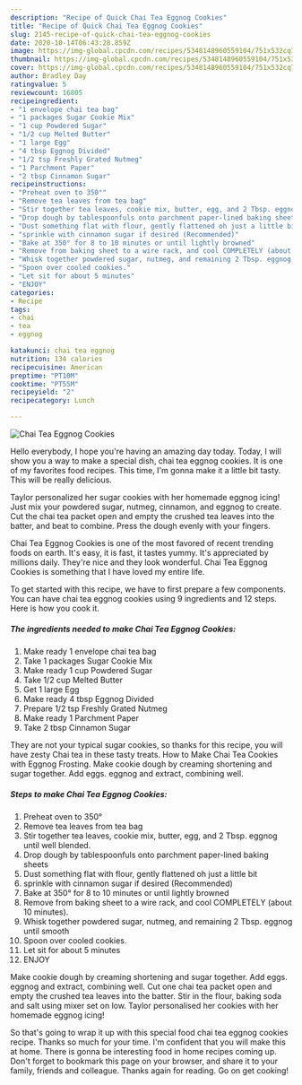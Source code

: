 ```yaml
---
description: "Recipe of Quick Chai Tea Eggnog Cookies"
title: "Recipe of Quick Chai Tea Eggnog Cookies"
slug: 2145-recipe-of-quick-chai-tea-eggnog-cookies
date: 2020-10-14T06:43:28.859Z
image: https://img-global.cpcdn.com/recipes/5348148960559104/751x532cq70/chai-tea-eggnog-cookies-recipe-main-photo.jpg
thumbnail: https://img-global.cpcdn.com/recipes/5348148960559104/751x532cq70/chai-tea-eggnog-cookies-recipe-main-photo.jpg
cover: https://img-global.cpcdn.com/recipes/5348148960559104/751x532cq70/chai-tea-eggnog-cookies-recipe-main-photo.jpg
author: Bradley Day
ratingvalue: 5
reviewcount: 16805
recipeingredient:
- "1 envelope chai tea bag"
- "1 packages Sugar Cookie Mix"
- "1 cup Powdered Sugar"
- "1/2 cup Melted Butter"
- "1 large Egg"
- "4 tbsp Eggnog Divided"
- "1/2 tsp Freshly Grated Nutmeg"
- "1 Parchment Paper"
- "2 tbsp Cinnamon Sugar"
recipeinstructions:
- "Preheat oven to 350°"
- "Remove tea leaves from tea bag"
- "Stir together tea leaves, cookie mix, butter, egg, and 2 Tbsp. eggnog until well blended."
- "Drop dough by tablespoonfuls onto parchment paper-lined baking sheets"
- "Dust something flat with flour, gently flattened oh just a little bit"
- "sprinkle with cinnamon sugar if desired (Recommended)"
- "Bake at 350° for 8 to 10 minutes or until lightly browned"
- "Remove from baking sheet to a wire rack, and cool COMPLETELY (about 10 minutes)."
- "Whisk together powdered sugar, nutmeg, and remaining 2 Tbsp. eggnog until smooth"
- "Spoon over cooled cookies."
- "Let sit for about 5 minutes"
- "ENJOY"
categories:
- Recipe
tags:
- chai
- tea
- eggnog

katakunci: chai tea eggnog 
nutrition: 134 calories
recipecuisine: American
preptime: "PT10M"
cooktime: "PT55M"
recipeyield: "2"
recipecategory: Lunch

---
```



![Chai Tea Eggnog Cookies](https://img-global.cpcdn.com/recipes/5348148960559104/751x532cq70/chai-tea-eggnog-cookies-recipe-main-photo.jpg)

Hello everybody, I hope you're having an amazing day today. Today, I will show you a way to make a special dish, chai tea eggnog cookies. It is one of my favorites food recipes. This time, I'm gonna make it a little bit tasty. This will be really delicious.

Taylor personalized her sugar cookies with her homemade eggnog icing! Just mix your powdered sugar, nutmeg, cinnamon, and eggnog to create. Cut the chai tea packet open and empty the crushed tea leaves into the batter, and beat to combine. Press the dough evenly with your fingers.

Chai Tea Eggnog Cookies is one of the most favored of recent trending foods on earth. It's easy, it is fast, it tastes yummy. It's appreciated by millions daily. They're nice and they look wonderful. Chai Tea Eggnog Cookies is something that I have loved my entire life.


To get started with this recipe, we have to first prepare a few components. You can have chai tea eggnog cookies using 9 ingredients and 12 steps. Here is how you cook it.

<!--inarticleads1-->

##### The ingredients needed to make Chai Tea Eggnog Cookies:

1. Make ready 1 envelope chai tea bag
1. Take 1 packages Sugar Cookie Mix
1. Make ready 1 cup Powdered Sugar
1. Take 1/2 cup Melted Butter
1. Get 1 large Egg
1. Make ready 4 tbsp Eggnog Divided
1. Prepare 1/2 tsp Freshly Grated Nutmeg
1. Make ready 1 Parchment Paper
1. Take 2 tbsp Cinnamon Sugar


They are not your typical sugar cookies, so thanks for this recipe, you will have zesty Chai tea in these tasty treats. How to Make Chai Tea Cookies with Eggnog Frosting. Make cookie dough by creaming shortening and sugar together. Add eggs. eggnog and extract, combining well. 

<!--inarticleads2-->

##### Steps to make Chai Tea Eggnog Cookies:

1. Preheat oven to 350°
1. Remove tea leaves from tea bag
1. Stir together tea leaves, cookie mix, butter, egg, and 2 Tbsp. eggnog until well blended.
1. Drop dough by tablespoonfuls onto parchment paper-lined baking sheets
1. Dust something flat with flour, gently flattened oh just a little bit
1. sprinkle with cinnamon sugar if desired (Recommended)
1. Bake at 350° for 8 to 10 minutes or until lightly browned
1. Remove from baking sheet to a wire rack, and cool COMPLETELY (about 10 minutes).
1. Whisk together powdered sugar, nutmeg, and remaining 2 Tbsp. eggnog until smooth
1. Spoon over cooled cookies.
1. Let sit for about 5 minutes
1. ENJOY


Make cookie dough by creaming shortening and sugar together. Add eggs. eggnog and extract, combining well. Cut one chai tea packet open and empty the crushed tea leaves into the batter. Stir in the flour, baking soda and salt using mixer set on low. Taylor personalised her cookies with her homemade eggnog icing! 

So that's going to wrap it up with this special food chai tea eggnog cookies recipe. Thanks so much for your time. I'm confident that you will make this at home. There is gonna be interesting food in home recipes coming up. Don't forget to bookmark this page on your browser, and share it to your family, friends and colleague. Thanks again for reading. Go on get cooking!
